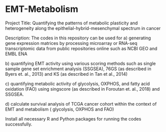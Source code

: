 # EMT-Metabolism
Project Title: Quantifying the patterns of metabolic plasticity and heterogeneity along the epithelial-hybrid-mesenchymal spectrum in cancer

Description: The codes in this repository can be used for 
a) generating gene expression matrices by processing microarray or RNA-seq transcriptomic data from public repositories online such as NCBI GEO and EMBL ENA

b) quantifying EMT activity using various scoring methods such as single sample gene set enrichment analysis (SSGSEA), 76GS (as described in Byers et. al., 2013) 
and KS (as described in Tan et al., 2014) 

c) quantifying metabolic activity of glycolysis, OXPHOS, and fatty acid oxidation (FAO) using singscore (as described in Foroutan et. al., 2018) and SSGSEA. 

d) calculate survival analysis of TCGA cancer cohort within the context of EMT and metabolism ( glycolysis, OXPHOS and FAO)

Install all necessary R and Python packages for running the codes successfully. 
